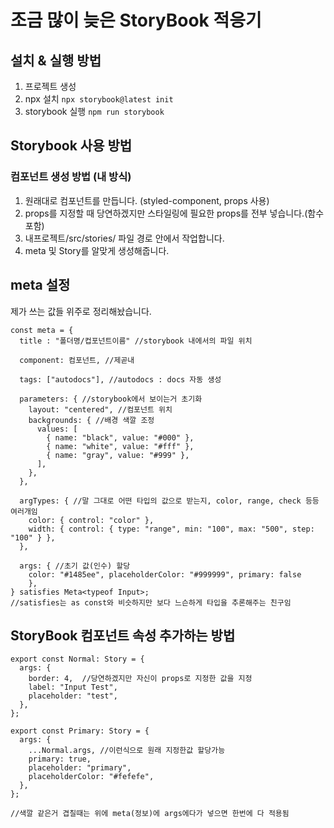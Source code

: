 # 조금 많이 늦은 StoryBook 적응기

## 설치 & 실행 방법

1. 프로젝트 생성
2. npx 설치
   `npx storybook@latest init`
3. storybook 실행
   `npm run storybook`

## Storybook 사용 방법

### 컴포넌트 생성 방법 (내 방식)

1. 원래대로 컴포넌트를 만듭니다. (styled-component, props 사용)
2. props를 지정할 때 당연하겠지만 스타일링에 필요한 props를 전부 넣습니다.(함수 포함)
3. 내프로젝트/src/stories/ 파일 경로 안에서 작업합니다.
4. meta 및 Story를 알맞게 생성해줍니다.

## meta 설정

제가 쓰는 값들 위주로 정리해놨습니다.

```
const meta = {
  title : "폴더명/컵포넌트이름" //storybook 내에서의 파일 위치

  component: 컴포넌트, //제곧내

  tags: ["autodocs"], //autodocs : docs 자동 생성

  parameters: { //storybook에서 보이는거 초기화
    layout: "centered", //컴포넌트 위치
    backgrounds: { //배경 색깔 조정
      values: [
        { name: "black", value: "#000" },
        { name: "white", value: "#fff" },
        { name: "gray", value: "#999" },
      ],
    },
  },

  argTypes: { //말 그대로 어떤 타입의 값으로 받는지, color, range, check 등등 여러개임
    color: { control: "color" },
    width: { control: { type: "range", min: "100", max: "500", step: "100" } },
  },

  args: { //초기 값(인수) 할당
    color: "#1485ee", placeholderColor: "#999999", primary: false
    },
} satisfies Meta<typeof Input>;
//satisfies는 as const와 비슷하지만 보다 느슨하게 타입을 추론해주는 친구임
```

## StoryBook 컴포넌트 속성 추가하는 방법

```
export const Normal: Story = {
  args: {
    border: 4,  //당연하겠지만 자신이 props로 지정한 값을 지정
    label: "Input Test",
    placeholder: "test",
  },
};

export const Primary: Story = {
  args: {
    ...Normal.args, //이런식으로 원래 지정한값 할당가능
    primary: true,
    placeholder: "primary",
    placeholderColor: "#fefefe",
  },
};

//색깔 같은거 겹칠때는 위에 meta(정보)에 args에다가 넣으면 한번에 다 적용됨
```
